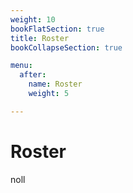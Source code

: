 ```yaml
---
weight: 10
bookFlatSection: true
title: Roster
bookCollapseSection: true

menu:
  after:
    name: Roster
    weight: 5

---
```

# Roster
noll

